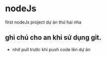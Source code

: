 # nodeJs
first nodeJs project
dự án thứ hai nha

## ghi chú cho an khi sử dụng git.
- nhớ pull trước  khi push code lên dự án